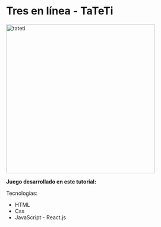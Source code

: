 # Tres en línea - TaTeTi

<img src="https://i.ibb.co/BybrwRh/Screen-Shot-2021-02-07-at-23-52-27.png" alt="tateti" width="400"/>

**Juego desarrollado en este tutorial:** 

Tecnologías:
- HTML
- Css
- JavaScript - React.js
